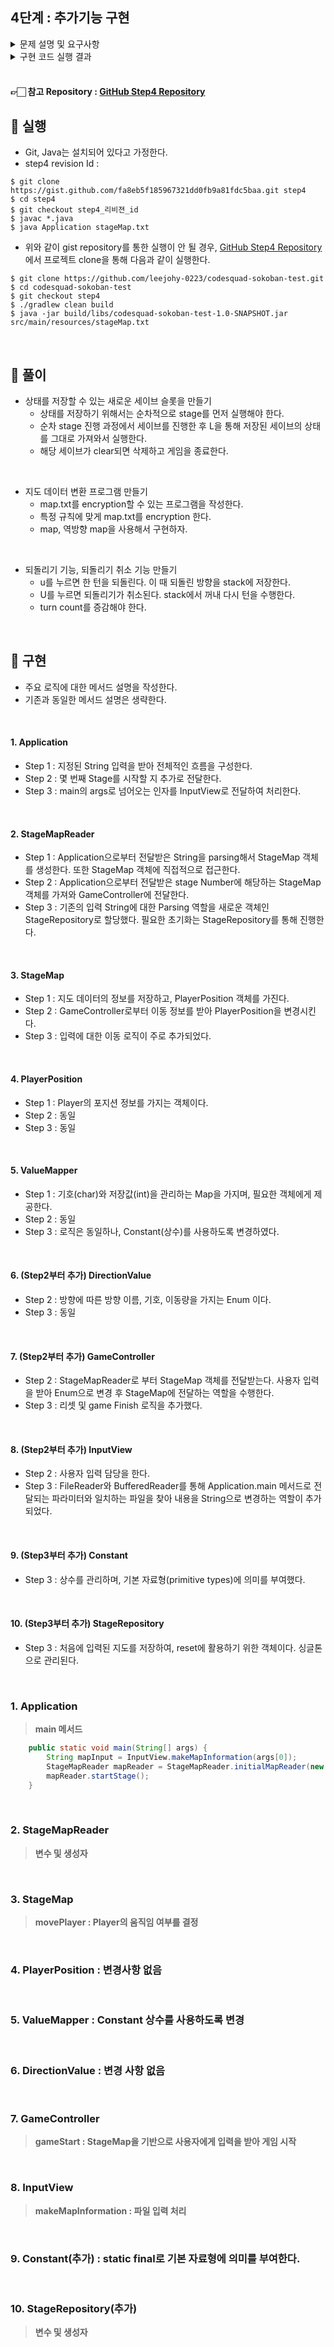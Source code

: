 ## 4단계 : 추가기능 구현

<details>
<summary> 문제 설명 및 요구사항 </summary>

### 요구 사항
- 다양한 추가 기능을 구현한다.

<br>

#### 저장하기 불러오기 기능
- 1 - 5: 세이브 슬롯 1 - 5 선택 
- S 키로 현재 진행상황을 저장한다.
- L 키로 세이브 슬롯에서 진행상황을 불러온다.
```
SOKOBAN> 2S
2번 세이브 슬롯 상태
2번 세이브에 진행상황을 저장합니다.
SOKOBAN> 3L
3번 세이브에서 진행상황을 불러옵니다.
```

<br>

#### 지도 데이터 변환하기 프로그램
- 지도 데이터 map.txt 를 읽어서 일반 텍스트 에디터로 읽을 수 없는 map_enc.txt로 변환하는 프로그램을 추가로 작성한다.
- 3 단계에서 구현한 게임이 map.txt 가 아닌 map_enc.txt 를 불러와서 실행할 수 있도록 수정한다.

<br>

#### 되돌리기 기능 및 되돌리기 취소 기능 구현
- u키를 누르면 한 턴 되돌리기, U키를 누르면 되돌리기 취소하기를 구현한다.

<br>

</details>

<details>
<summary> 구현 코드 실행 결과 </summary>

</details>

<br> 

#### 👉🏻 참고 Repository : [GitHub Step4 Repository](https://github.com/leejohy-0223/codesquad-sokoban-test/tree/step4)

## 🚀 실행 
- Git, Java는 설치되어 있다고 가정한다.
- step4 revision Id : 
```
$ git clone https://gist.github.com/fa8eb5f185967321dd0fb9a81fdc5baa.git step4
$ cd step4
$ git checkout step4_리비젼_id
$ javac *.java
$ java Application stageMap.txt
```
- 위와 같이 gist repository를 통한 실행이 안 될 경우, [GitHub Step4 Repository](https://github.com/leejohy-0223/codesquad-sokoban-test/tree/step4) 에서 프로젝트 clone을 통해 다음과 같이 실행한다.
```
$ git clone https://github.com/leejohy-0223/codesquad-sokoban-test.git
$ cd codesquad-sokoban-test
$ git checkout step4
$ ./gradlew clean build
$ java -jar build/libs/codesquad-sokoban-test-1.0-SNAPSHOT.jar src/main/resources/stageMap.txt
```

<br>

## 📝 풀이

- 상태를 저장할 수 있는 새로운 세이브 슬롯을 만들기 
    - 상태를 저장하기 위해서는 순차적으로 stage를 먼저 실행해야 한다.
    - 순차 stage 진행 과정에서 세이브를 진행한 후 L을 통해 저장된 세이브의 상태를 그대로 가져와서 실행한다.
    - 해당 세이브가 clear되면 삭제하고 게임을 종료한다.
    
<br>

- 지도 데이터 변환 프로그램 만들기
    - map.txt를 encryption할 수 있는 프로그램을 작성한다.
    - 특정 규칙에 맞게 map.txt를 encryption 한다. 
    - map, 역방향 map을 사용해서 구현하자.

<br>

- 되돌리기 기능, 되돌리기 취소 기능 만들기
    - u를 누르면 한 턴을 되돌린다. 이 때 되돌린 방향을 stack에 저장한다.
    - U를 누르면 되돌리기가 취소된다. stack에서 꺼내 다시 턴을 수행한다.
    - turn count를 증감해야 한다.

<br>

## 🔧 구현 
- 주요 로직에 대한 메서드 설명을 작성한다.
- 기존과 동일한 메서드 설명은 생략한다.

<br>

#### 1. Application 
- Step 1 : 지정된 String 입력을 받아 전체적인 흐름을 구성한다.
- Step 2 : 몇 번째 Stage를 시작할 지 추가로 전달한다.
- Step 3 : main의 args로 넘어오는 인자를 InputView로 전달하여 처리한다.

<br>

#### 2. StageMapReader 
- Step 1 : Application으로부터 전달받은 String을 parsing해서 StageMap 객체를 생성한다. 또한 StageMap 객체에 직접적으로 접근한다.
- Step 2 : Application으로부터 전달받은 stage Number에 해당하는 StageMap 객체를 가져와 GameController에 전달한다. 
- Step 3 : 기존의 입력 String에 대한 Parsing 역할을 새로운 객체인 StageRepository로 할당했다. 필요한 초기화는 StageRepository를 통해 진행한다.

<br>

#### 3. StageMap
- Step 1 : 지도 데이터의 정보를 저장하고, PlayerPosition 객체를 가진다.
- Step 2 : GameController로부터 이동 정보를 받아 PlayerPosition을 변경시킨다.
- Step 3 : 입력에 대한 이동 로직이 주로 추가되었다.

<br>

#### 4. PlayerPosition
- Step 1 : Player의 포지션 정보를 가지는 객체이다.
- Step 2 : 동일
- Step 3 : 동일

<br>  

#### 5. ValueMapper
- Step 1 : 기호(char)와 저장값(int)을 관리하는 Map을 가지며, 필요한 객체에게 제공한다.
- Step 2 : 동일
- Step 3 : 로직은 동일하나, Constant(상수)를 사용하도록 변경하였다.

<br>

#### 6. (Step2부터 추가) DirectionValue
- Step 2 : 방향에 따른 방향 이름, 기호, 이동량을 가지는 Enum 이다.
- Step 3 : 동일

<br>

#### 7. (Step2부터 추가) GameController
- Step 2 : StageMapReader로 부터 StageMap 객체를 전달받는다. 사용자 입력을 받아 Enum으로 변경 후 StageMap에 전달하는 역할을 수행한다.
- Step 3 : 리셋 및 game Finish 로직을 추가했다.

<br>

#### 8. (Step2부터 추가) InputView
- Step 2 : 사용자 입력 담당을 한다. 
- Step 3 : FileReader와 BufferedReader를 통해 Application.main 메서드로 전달되는 파라미터와 일치하는 파일을 찾아 내용을 String으로 변경하는 역할이 추가 되었다. 

<br> 

#### 9. (Step3부터 추가) Constant
- Step 3 : 상수를 관리하며, 기본 자료형(primitive types)에 의미를 부여했다.

<br>

#### 10. (Step3부터 추가) StageRepository
- Step 3 : 처음에 입력된 지도를 저장하여, reset에 활용하기 위한 객체이다. 싱글톤으로 관리된다.

<br>

### 1. Application
> **main 메서드** 
```java
    public static void main(String[] args) {
        String mapInput = InputView.makeMapInformation(args[0]);
        StageMapReader mapReader = StageMapReader.initialMapReader(new ArrayList<>(), mapInput);
        mapReader.startStage();
    }
```

<br>

### 2. StageMapReader
> **변수 및 생성자**

<br>

### 3. StageMap
> **movePlayer : Player의 움직임 여부를 결정** 

<br>

### 4. PlayerPosition : 변경사항 없음

<br>

### 5. ValueMapper : Constant 상수를 사용하도록 변경

<br>

### 6. DirectionValue : 변경 사항 없음

<br>

### 7. GameController
> **gameStart : StageMap을 기반으로 사용자에게 입력을 받아 게임 시작**

<br>

### 8. InputView
> **makeMapInformation : 파일 입력 처리**

<br>

### 9. Constant(추가) : static final로 기본 자료형에 의미를 부여한다.

<br>

### 10. StageRepository(추가)

> **변수 및 생성자**

